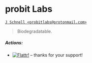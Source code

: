# probit Labs

[`J Schnell <probitlabs@protonmail.com>`](mailto:probitlabs@protonmail.com)

>   Biodegradatable.

##### Actions:

- [![Flattr!](https://button.flattr.com/flattr-badge-large.png)](https://flattr.com/submit/auto?fid=voqlek&url=https%3A%2F%2Fgithub.com%2Fprobitlabs%2Fprobit%2Fblob%2Fmaster%2Fdoc%2Findex.md) – thanks for your support!
